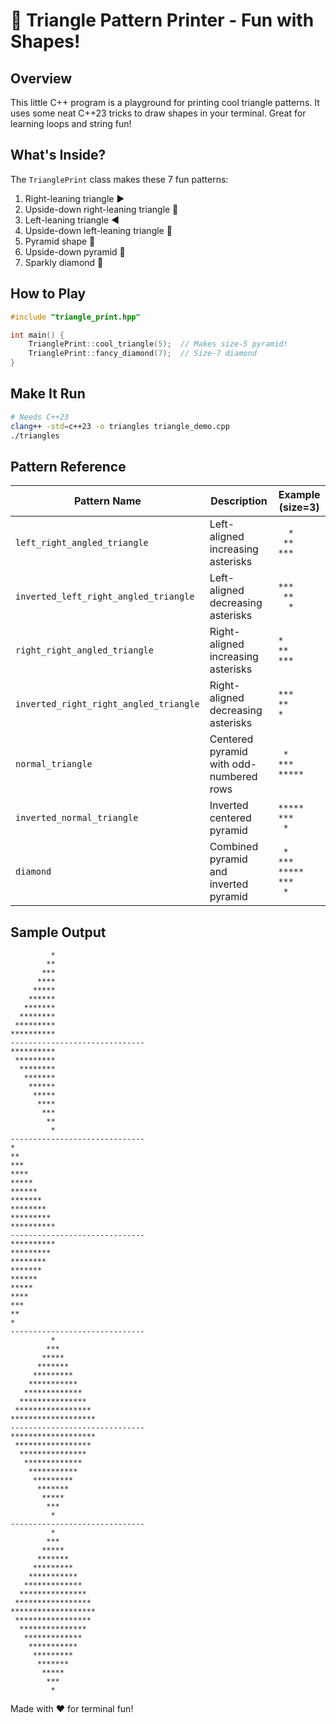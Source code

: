# 🚩 Triangle Pattern Printer - Fun with Shapes!

## Overview

This little C++ program is a playground for printing cool triangle patterns. It uses some neat C++23 tricks to draw shapes in your terminal. Great for learning loops and string fun!

## What's Inside?

The `TrianglePrint` class makes these 7 fun patterns:
1. Right-leaning triangle ▶️ 
2. Upside-down right-leaning triangle 🔽 
3. Left-leaning triangle ◀️ 
4. Upside-down left-leaning triangle 🔼 
5. Pyramid shape 🔺 
6. Upside-down pyramid 🔻 
7. Sparkly diamond 💎 

## How to Play
```cpp
#include "triangle_print.hpp"

int main() {
    TrianglePrint::cool_triangle(5);  // Makes size-5 pyramid!
    TrianglePrint::fancy_diamond(7);  // Size-7 diamond
}
```

## Make It Run
```bash
# Needs C++23
clang++ -std=c++23 -o triangles triangle_demo.cpp
./triangles
```

## Pattern Reference

| Pattern Name                          | Description                                  | Example (size=3) |
|---------------------------------------|----------------------------------------------|------------------|
| `left_right_angled_triangle`          | Left-aligned increasing asterisks            | `  *`<br>` **`<br>`***` |
| `inverted_left_right_angled_triangle` | Left-aligned decreasing asterisks            | `***`<br>` **`<br>`  *` |
| `right_right_angled_triangle`         | Right-aligned increasing asterisks           | `*`<br>`**`<br>`***` |
| `inverted_right_right_angled_triangle`| Right-aligned decreasing asterisks           | `***`<br>`**`<br>`*` |
| `normal_triangle`                     | Centered pyramid with odd-numbered rows      | `  *  `<br>` *** `<br>`*****` |
| `inverted_normal_triangle`            | Inverted centered pyramid                    | `*****`<br>` *** `<br>`  *  ` |
| `diamond`                             | Combined pyramid and inverted pyramid        | `  *  `<br>` *** `<br>`*****`<br>` *** `<br>`  *  ` |


## Sample Output

```
         *
        **
       ***
      ****
     *****
    ******
   *******
  ********
 *********
**********
------------------------------
**********
 *********
  ********
   *******
    ******
     *****
      ****
       ***
        **
         *
------------------------------
*
**
***
****
*****
******
*******
********
*********
**********
------------------------------
**********
*********
********
*******
******
*****
****
***
**
*
------------------------------
         *
        ***
       *****
      *******
     *********
    ***********
   *************
  ***************
 *****************
*******************
------------------------------
*******************
 *****************
  ***************
   *************
    ***********
     *********
      *******
       *****
        ***
         *
------------------------------
         *
        ***
       *****
      *******
     *********
    ***********
   *************
  ***************
 *****************
*******************
 *****************
  ***************
   *************
    ***********
     *********
      *******
       *****
        ***
         *
```

Made with ❤️ for terminal fun!

